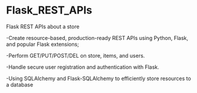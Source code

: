 # Flask_REST_APIs
Flask REST APIs about a store

-Create resource-based, production-ready REST APIs using Python, Flask, and popular Flask extensions;

-Perform GET/PUT/POST/DEL on store, items, and users. 

-Handle secure user registration and authentication with Flask.

-Using SQLAlchemy and Flask-SQLAlchemy to efficiently store resources to a database

